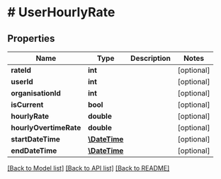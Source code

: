 # # UserHourlyRate

## Properties

Name | Type | Description | Notes
------------ | ------------- | ------------- | -------------
**rateId** | **int** |  | [optional]
**userId** | **int** |  | [optional]
**organisationId** | **int** |  | [optional]
**isCurrent** | **bool** |  | [optional]
**hourlyRate** | **double** |  | [optional]
**hourlyOvertimeRate** | **double** |  | [optional]
**startDateTime** | [**\DateTime**](\DateTime.md) |  | [optional]
**endDateTime** | [**\DateTime**](\DateTime.md) |  | [optional]

[[Back to Model list]](../../README.md#models) [[Back to API list]](../../README.md#endpoints) [[Back to README]](../../README.md)

